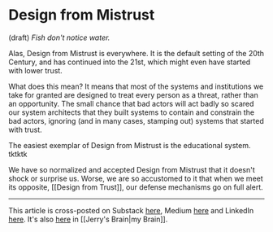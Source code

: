 # Design from Mistrust
 (draft) 
*Fish don't notice water.* 

Alas, Design from Mistrust is everywhere. It is the default setting of the 20th Century, and has continued into the 21st, which might even have started with lower trust. 

What does this mean? It means that most of the systems and institutions we take for granted are designed to treat every person as a threat, rather than an opportunity. The small chance that bad actors will act badly so scared our system architects that they built systems to contain and constrain the bad actors, ignoring (and in many cases, stamping out) systems that started with trust. 

The easiest exemplar of Design from Mistrust is the educational system. tktktk

We have so normalized and accepted Design from Mistrust that it doesn't shock or surprise us. Worse, we are so accustomed to it that when we meet its opposite, [[Design from Trust]], our defense mechanisms go on full alert.  

--- 
This article is cross-posted on Substack [here](), Medium [here]() and LinkedIn [here](). It's also [here]() in [[Jerry's Brain|my Brain]]. 